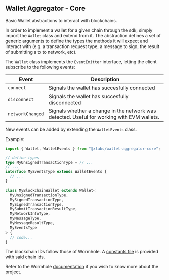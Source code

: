 ## Wallet Aggregator - Core

Basic Wallet abstractions to interact with blockchains.

In order to implement a wallet for a given chain through the sdk, simply import the `Wallet` class and extend from it. The abstraction defines a set of generic arguments to define the types the methods it will expect and interact with (e.g. a transaction request type, a message to sign, the result of submitting a tx to network, etc).

The `Wallet` class implements the `EventEmitter` interface, letting the client subscribe to the following events:

| Event | Description |
| - | - |
| `connect` | Signals the wallet has succesfully connected |
| `disconnect` | Signals the wallet has succesfully disconnected |
| `networkChanged` | Signals whether a change in the network was detected. Useful for working with EVM wallets. |

New events can be added by extending the `WalletEvents` class.

Example:

```ts
import { Wallet, WalletEvents } from "@xlabs/wallet-aggregator-core";

// define types
type MyUnsignedTransactionType = // ...
// ...
interface MyEventsType extends WalletEvents {
  // ...
}

class MyBlockchainWallet extends Wallet<
  MyUnsignedTransactionType,
  MySignedTransactionType,
  MySignedTransactionType,
  MySubmitTransactionResultType,
  MyNetworkInfoType,
  MyMessageType,
  MyMessageResultType,
  MyEventsType
> {
  // code...
}
```

The blockchain IDs follow those of Wormhole. A [constants file](./src/constants.ts) is provided with said chain ids.

Refer to the Wormhole [documentation](https://docs.wormhole.com/wormhole/overview) if you wish to know more about the project.
